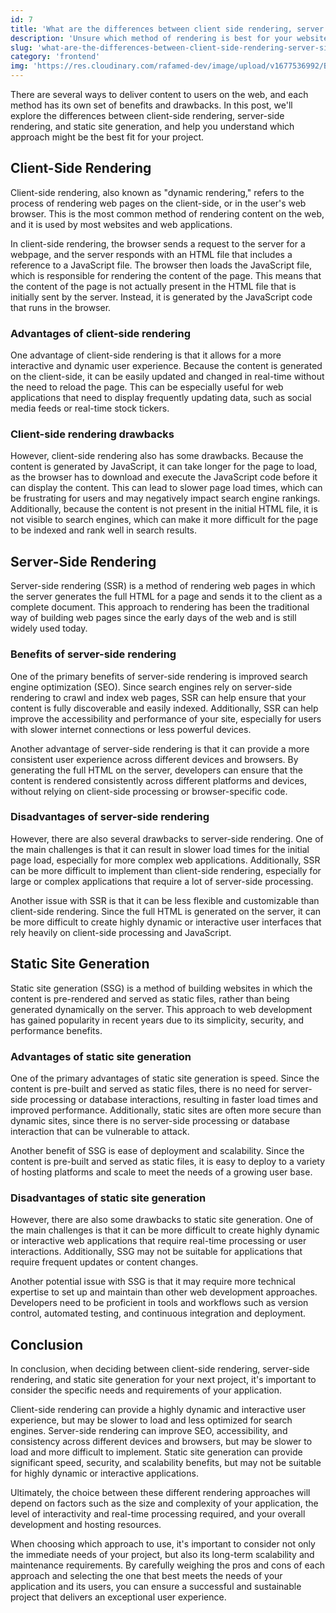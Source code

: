 ```yaml
---
id: 7
title: 'What are the differences between client side rendering, server side rendering and static site rengeration'
description: 'Unsure which method of rendering is best for your website? Read this blog post on the differences between client-side rendering, server-side rendering, and static site generation to make an informed decision.'
slug: 'what-are-the-differences-between-client-side-rendering-server-side-rendering-and-static-site-rengeration'
category: 'frontend'
img: 'https://res.cloudinary.com/rafamed-dev/image/upload/v1677536992/Blog/thumbnail_ai1hzq.jpg'
---
```


There are several ways to deliver content to users on the web, and each method has its own set of benefits and drawbacks. In this post, we'll explore the differences between client-side rendering, server-side rendering, and static site generation, and help you understand which approach might be the best fit for your project.

## Client-Side Rendering

Client-side rendering, also known as "dynamic rendering," refers to the process of rendering web pages on the client-side, or in the user's web browser. This is the most common method of rendering content on the web, and it is used by most websites and web applications.

In client-side rendering, the browser sends a request to the server for a webpage, and the server responds with an HTML file that includes a reference to a JavaScript file. The browser then loads the JavaScript file, which is responsible for rendering the content of the page. This means that the content of the page is not actually present in the HTML file that is initially sent by the server. Instead, it is generated by the JavaScript code that runs in the browser.

### Advantages of client-side rendering

One advantage of client-side rendering is that it allows for a more interactive and dynamic user experience. Because the content is generated on the client-side, it can be easily updated and changed in real-time without the need to reload the page. This can be especially useful for web applications that need to display frequently updating data, such as social media feeds or real-time stock tickers.

### Client-side rendering drawbacks

However, client-side rendering also has some drawbacks. Because the content is generated by JavaScript, it can take longer for the page to load, as the browser has to download and execute the JavaScript code before it can display the content. This can lead to slower page load times, which can be frustrating for users and may negatively impact search engine rankings. Additionally, because the content is not present in the initial HTML file, it is not visible to search engines, which can make it more difficult for the page to be indexed and rank well in search results.

## Server-Side Rendering

Server-side rendering (SSR) is a method of rendering web pages in which the server generates the full HTML for a page and sends it to the client as a complete document. This approach to rendering has been the traditional way of building web pages since the early days of the web and is still widely used today.

### Benefits of server-side rendering

One of the primary benefits of server-side rendering is improved search engine optimization (SEO). Since search engines rely on server-side rendering to crawl and index web pages, SSR can help ensure that your content is fully discoverable and easily indexed. Additionally, SSR can help improve the accessibility and performance of your site, especially for users with slower internet connections or less powerful devices.

Another advantage of server-side rendering is that it can provide a more consistent user experience across different devices and browsers. By generating the full HTML on the server, developers can ensure that the content is rendered consistently across different platforms and devices, without relying on client-side processing or browser-specific code.

### Disadvantages of server-side rendering

However, there are also several drawbacks to server-side rendering. One of the main challenges is that it can result in slower load times for the initial page load, especially for more complex web applications. Additionally, SSR can be more difficult to implement than client-side rendering, especially for large or complex applications that require a lot of server-side processing.

Another issue with SSR is that it can be less flexible and customizable than client-side rendering. Since the full HTML is generated on the server, it can be more difficult to create highly dynamic or interactive user interfaces that rely heavily on client-side processing and JavaScript.

## Static Site Generation

Static site generation (SSG) is a method of building websites in which the content is pre-rendered and served as static files, rather than being generated dynamically on the server. This approach to web development has gained popularity in recent years due to its simplicity, security, and performance benefits.

### Advantages of static site generation

One of the primary advantages of static site generation is speed. Since the content is pre-built and served as static files, there is no need for server-side processing or database interactions, resulting in faster load times and improved performance. Additionally, static sites are often more secure than dynamic sites, since there is no server-side processing or database interaction that can be vulnerable to attack.

Another benefit of SSG is ease of deployment and scalability. Since the content is pre-built and served as static files, it is easy to deploy to a variety of hosting platforms and scale to meet the needs of a growing user base.

### Disadvantages of static site generation

However, there are also some drawbacks to static site generation. One of the main challenges is that it can be more difficult to create highly dynamic or interactive web applications that require real-time processing or user interactions. Additionally, SSG may not be suitable for applications that require frequent updates or content changes.

Another potential issue with SSG is that it may require more technical expertise to set up and maintain than other web development approaches. Developers need to be proficient in tools and workflows such as version control, automated testing, and continuous integration and deployment.

## Conclusion

In conclusion, when deciding between client-side rendering, server-side rendering, and static site generation for your next project, it's important to consider the specific needs and requirements of your application.

Client-side rendering can provide a highly dynamic and interactive user experience, but may be slower to load and less optimized for search engines. Server-side rendering can improve SEO, accessibility, and consistency across different devices and browsers, but may be slower to load and more difficult to implement. Static site generation can provide significant speed, security, and scalability benefits, but may not be suitable for highly dynamic or interactive applications.

Ultimately, the choice between these different rendering approaches will depend on factors such as the size and complexity of your application, the level of interactivity and real-time processing required, and your overall development and hosting resources.

When choosing which approach to use, it's important to consider not only the immediate needs of your project, but also its long-term scalability and maintenance requirements. By carefully weighing the pros and cons of each approach and selecting the one that best meets the needs of your application and its users, you can ensure a successful and sustainable project that delivers an exceptional user experience.
